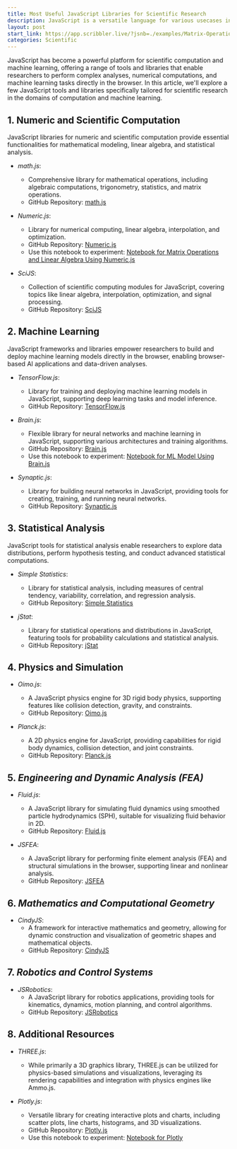```yaml
---
title: Most Useful JavaScript Libraries for Scientific Research
description: JavaScript is a versatile language for various usecases including scientific computation, AI, and machine learning. This article lists a few very useful libraries for scientific computation.
layout: post
start_link: https://app.scribbler.live/?jsnb=./examples/Matrix-Operations-Linear-Algebra.jsnb
categories: Scientific
---
```


JavaScript has become a powerful platform for scientific computation and machine learning, offering a range of tools and libraries that enable researchers to perform complex analyses, numerical computations, and machine learning tasks directly in the browser. In this article, we'll explore a few JavaScript tools and libraries specifically tailored for scientific research in the domains of computation and machine learning.

## 1. Numeric and Scientific Computation

JavaScript libraries for numeric and scientific computation provide essential functionalities for mathematical modeling, linear algebra, and statistical analysis.

- *math.js*:
  - Comprehensive library for mathematical operations, including algebraic computations, trigonometry, statistics, and matrix operations.
  - GitHub Repository: [math.js](https://github.com/josdejong/mathjs)

- *Numeric.js*:
  - Library for numerical computing, linear algebra, interpolation, and optimization.
  - GitHub Repository: [Numeric.js](https://github.com/sloisel/numeric)
  - Use this notebook to experiment: [Notebook for Matrix Operations and Linear Algebra Using Numeric.js](https://app.scribbler.live/?jsnb=./examples/Matrix-Operations-Linear-Algebra.jsnb)

- *SciJS*:
  - Collection of scientific computing modules for JavaScript, covering topics like linear algebra, interpolation, optimization, and signal processing.
  - GitHub Repository: [SciJS](https://github.com/scijs)

## 2. Machine Learning

JavaScript frameworks and libraries empower researchers to build and deploy machine learning models directly in the browser, enabling browser-based AI applications and data-driven analyses.

- *TensorFlow.js*:
  - Library for training and deploying machine learning models in JavaScript, supporting deep learning tasks and model inference.
  - GitHub Repository: [TensorFlow.js](https://github.com/tensorflow/tfjs)

- *Brain.js*:
  - Flexible library for neural networks and machine learning in JavaScript, supporting various architectures and training algorithms.
  - GitHub Repository: [Brain.js](https://github.com/BrainJS/brain.js)
  - Use this notebook to experiment: [Notebook for ML Model Using Brain.js](https://app.scribbler.live/?jsnb=./examples/Decentralized-ML-Model-Storage.jsnb)

- *Synaptic.js*:
  - Library for building neural networks in JavaScript, providing tools for creating, training, and running neural networks.
  - GitHub Repository: [Synaptic.js](https://github.com/cazala/synaptic)

## 3. Statistical Analysis

JavaScript tools for statistical analysis enable researchers to explore data distributions, perform hypothesis testing, and conduct advanced statistical computations.

- *Simple Statistics*:
  - Library for statistical analysis, including measures of central tendency, variability, correlation, and regression analysis.
  - GitHub Repository: [Simple Statistics](https://github.com/simple-statistics/simple-statistics)

- *jStat*:
  - Library for statistical operations and distributions in JavaScript, featuring tools for probability calculations and statistical analysis.
  - GitHub Repository: [jStat](https://github.com/jstat/jstat)

## 4. Physics and Simulation

- *Oimo.js*:
  - A JavaScript physics engine for 3D rigid body physics, supporting features like collision detection, gravity, and constraints.
  - GitHub Repository: [Oimo.js](https://github.com/lo-th/Oimo.js)

- *Planck.js*:
  - A 2D physics engine for JavaScript, providing capabilities for rigid body dynamics, collision detection, and joint constraints.
  - GitHub Repository: [Planck.js](https://github.com/shakiba/planck.js)

## 5. *Engineering and Dynamic Analysis (FEA)*

- *Fluid.js*:
  - A JavaScript library for simulating fluid dynamics using smoothed particle hydrodynamics (SPH), suitable for visualizing fluid behavior in 2D.
  - GitHub Repository: [Fluid.js](https://github.com/PavelDoGreat/WebGL-Fluid-Simulation)

- *JSFEA*:
  - A JavaScript library for performing finite element analysis (FEA) and structural simulations in the browser, supporting linear and nonlinear analysis.
  - GitHub Repository: [JSFEA](https://github.com/tommitytom/JSFEA)

## 6. *Mathematics and Computational Geometry*

- *CindyJS*:
  - A framework for interactive mathematics and geometry, allowing for dynamic construction and visualization of geometric shapes and mathematical objects.
  - GitHub Repository: [CindyJS](https://github.com/CindyJS/CindyJS)

## 7. *Robotics and Control Systems*

- *JSRobotics*:
  - A JavaScript library for robotics applications, providing tools for kinematics, dynamics, motion planning, and control algorithms.
  - GitHub Repository: [JSRobotics](https://github.com/andrele/JSRobotics)

## 8. Additional Resources

- *THREE.js*:
  - While primarily a 3D graphics library, THREE.js can be utilized for physics-based simulations and visualizations, leveraging its rendering capabilities and integration with physics engines like Ammo.js.

- *Plotly.js*:
  - Versatile library for creating interactive plots and charts, including scatter plots, line charts, histograms, and 3D visualizations.
  - GitHub Repository: [Plotly.js](https://github.com/plotly/plotly.js)
  - Use this notebook to experiment: [Notebook for Plotly](https://app.scribbler.live/?jsnb=./examples/Plotly-Example.jsnb)


